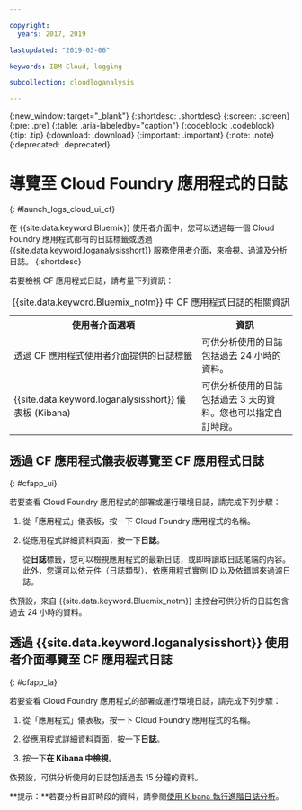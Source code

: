 ```yaml
---

copyright:
  years: 2017, 2019

lastupdated: "2019-03-06"

keywords: IBM Cloud, logging

subcollection: cloudloganalysis

---
```


{:new_window: target="_blank"}
{:shortdesc: .shortdesc}
{:screen: .screen}
{:pre: .pre}
{:table: .aria-labeledby="caption"}
{:codeblock: .codeblock}
{:tip: .tip}
{:download: .download}
{:important: .important}
{:note: .note}
{:deprecated: .deprecated}

# 導覽至 Cloud Foundry 應用程式的日誌
{: #launch_logs_cloud_ui_cf}

在 {{site.data.keyword.Bluemix}} 使用者介面中，您可以透過每一個 Cloud Foundry 應用程式都有的日誌標籤或透過 {{site.data.keyword.loganalysisshort}} 服務使用者介面，來檢視、過濾及分析日誌。
{:shortdesc}

若要檢視 CF 應用程式日誌，請考量下列資訊： 

<table>
  <caption>{{site.data.keyword.Bluemix_notm}} 中 CF 應用程式日誌的相關資訊  </caption>
  <tr>
    <th>使用者介面選項</th>
    <th>資訊</th>
  </tr>
  <tr>
    <td>透過 CF 應用程式使用者介面提供的日誌標籤</td>
    <td>可供分析使用的日誌包括過去 24 小時的資料。</td>
  </tr>
  <tr>
    <td>{{site.data.keyword.loganalysisshort}} 儀表板 (Kibana)</td>
    <td>可供分析使用的日誌包括過去 3 天的資料。您也可以指定自訂時段。</td>
  </tr>
</table>


## 透過 CF 應用程式儀表板導覽至 CF 應用程式日誌 
{: #cfapp_ui}

若要查看 Cloud Foundry 應用程式的部署或運行環境日誌，請完成下列步驟：

1. 從「應用程式」儀表板，按一下 Cloud Foundry 應用程式的名稱。 
    
2. 從應用程式詳細資料頁面，按一下**日誌**。
    
    從**日誌**標籤，您可以檢視應用程式的最新日誌，或即時讀取日誌尾端的內容。此外，您還可以依元件（日誌類型）、依應用程式實例 ID 以及依錯誤來過濾日誌。
    
依預設，來自 {{site.data.keyword.Bluemix_notm}} 主控台可供分析的日誌包含過去 24 小時的資料。


## 透過 {{site.data.keyword.loganalysisshort}} 使用者介面導覽至 CF 應用程式日誌 
{: #cfapp_la}

若要查看 Cloud Foundry 應用程式的部署或運行環境日誌，請完成下列步驟：

1. 從「應用程式」儀表板，按一下 Cloud Foundry 應用程式的名稱。 
    
2. 從應用程式詳細資料頁面，按一下**日誌**。
    
3. 按一下**在 Kibana 中檢視**。

依預設，可供分析使用的日誌包括過去 15 分鐘的資料。

**提示：**若要分析自訂時段的資料，請參閱[使用 Kibana 執行進階日誌分析](/docs/services/CloudLogAnalysis/kibana?topic=cloudloganalysis-analyzing_logs_Kibana#analyzing_logs_Kibana)。 


